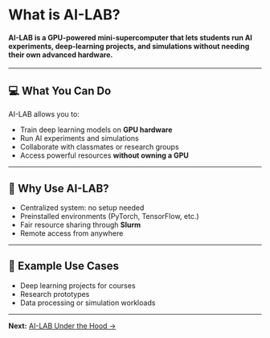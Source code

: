 # What is AI-LAB?

#### AI-LAB is a GPU-powered mini-supercomputer that lets students run AI experiments, deep-learning projects, and simulations without needing their own advanced hardware.


---

## 💻 What You Can Do

AI-LAB allows you to:

* Train deep learning models on **GPU hardware**
* Run AI experiments and simulations
* Collaborate with classmates or research groups
* Access powerful resources **without owning a GPU**

---

## 🔧 Why Use AI-LAB?

* Centralized system: no setup needed
* Preinstalled environments (PyTorch, TensorFlow, etc.)
* Fair resource sharing through **Slurm**
* Remote access from anywhere

---

## 🧠 Example Use Cases

* Deep learning projects for courses
* Research prototypes
* Data processing or simulation workloads

---

**Next:** [AI-LAB Under the Hood →](3-ai-lab-under-the-hood.md)
